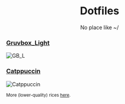 <p align = "center"><h1 align="center">Dotfiles</h1></p>
<p align = "center">No place like ~/</p>

### [Gruvbox_Light](./MacbookPro2014/EndeavourOS_GruvboxLight_i3wm/)
![GB_L](https://github.com/MujtabaAsim/dots/assets/62666332/6d738da6-76e1-427c-ba9d-214bde36c4c7)

### [Catppuccin](./MacbookPro2014/EndeavourOS_Catppuccin_i3wm/)
![Catppuccin](https://github.com/MujtabaAsim/dots/assets/62666332/d15cc0b4-d662-4c23-814c-8894dbbb76a7)

<sub>More (lower-quality) rices [here](./Old_Rices.md).</sub></p>


